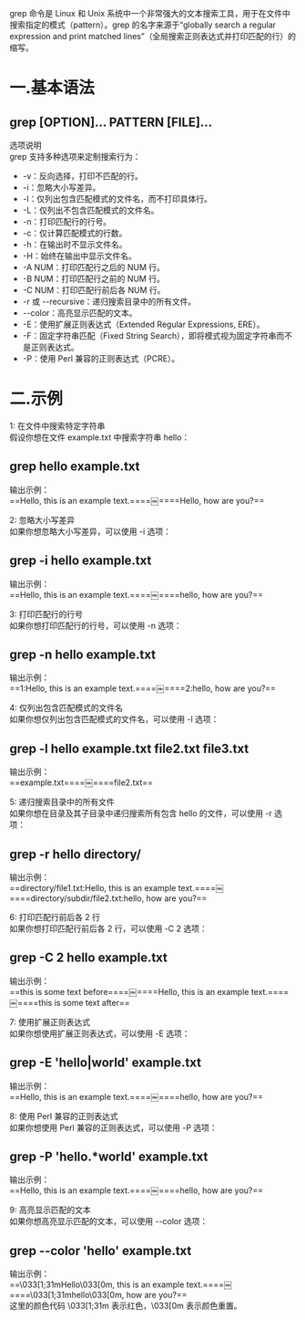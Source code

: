 grep 命令是 Linux 和 Unix 系统中一个非常强大的文本搜索工具，用于在文件中搜索指定的模式（pattern）。grep 的名字来源于“globally search a regular expression and print matched lines”（全局搜索正则表达式并打印匹配的行）的缩写。
 
# 一.基本语法

## grep [OPTION]... PATTERN [FILE]...

选项说明  
grep 支持多种选项来定制搜索行为：

- -v：反向选择，打印不匹配的行。
- -i：忽略大小写差异。
- -l：仅列出包含匹配模式的文件名，而不打印具体行。
- -L：仅列出不包含匹配模式的文件名。
- -n：打印匹配行的行号。
- -c：仅计算匹配模式的行数。
- -h：在输出时不显示文件名。
- -H：始终在输出中显示文件名。
- -A NUM：打印匹配行之后的 NUM 行。
- -B NUM：打印匹配行之前的 NUM 行。
- -C NUM：打印匹配行前后各 NUM 行。
- -r 或 --recursive：递归搜索目录中的所有文件。
- --color：高亮显示匹配的文本。
- -E：使用扩展正则表达式（Extended Regular Expressions, ERE）。
- -F：固定字符串匹配（Fixed String Search），即将模式视为固定字符串而不是正则表达式。
- -P：使用 Perl 兼容的正则表达式（PCRE）。
   

# 二.示例

1: 在文件中搜索特定字符串  
假设你想在文件 example.txt 中搜索字符串 hello：

## grep hello example.txt

输出示例：  
==Hello, this is an example text.====￼====Hello, how are you?==
 
2: 忽略大小写差异  
如果你想忽略大小写差异，可以使用 -i 选项：

## grep -i hello example.txt

输出示例：  
==Hello, this is an example text.====￼====hello, how are you?==
 
3: 打印匹配行的行号  
如果你想打印匹配行的行号，可以使用 -n 选项：

## grep -n hello example.txt

输出示例：  
==1:Hello, this is an example text.====￼====2:hello, how are you?==
 
4: 仅列出包含匹配模式的文件名  
如果你想仅列出包含匹配模式的文件名，可以使用 -l 选项：

## grep -l hello example.txt file2.txt file3.txt

输出示例：  
==example.txt====￼====file2.txt==
 
5: 递归搜索目录中的所有文件  
如果你想在目录及其子目录中递归搜索所有包含 hello 的文件，可以使用 -r 选项：

## grep -r hello directory/

输出示例：  
==directory/file1.txt:Hello, this is an example text.====￼====directory/subdir/file2.txt:hello, how are you?==
 
6: 打印匹配行前后各 2 行  
如果你想打印匹配行前后各 2 行，可以使用 -C 2 选项：

## grep -C 2 hello example.txt

输出示例：  
==this is some text before====￼====Hello, this is an example text.====￼====this is some text after==
 
7: 使用扩展正则表达式  
如果你想使用扩展正则表达式，可以使用 -E 选项：

## grep -E 'hello|world' example.txt

输出示例：  
==Hello, this is an example text.====￼====hello, how are you?==
 
8: 使用 Perl 兼容的正则表达式  
如果你想使用 Perl 兼容的正则表达式，可以使用 -P 选项：

## grep -P 'hello.*world' example.txt

输出示例：  
==Hello, this is an example text.====￼====hello, how are you?==
 
9: 高亮显示匹配的文本  
如果你想高亮显示匹配的文本，可以使用 --color 选项：

## grep --color 'hello' example.txt

输出示例：  
==\033[1;31mHello\033[0m, this is an example text.====￼====\033[1;31mhello\033[0m, how are you?==  
这里的颜色代码 \033[1;31m 表示红色，\033[0m 表示颜色重置。